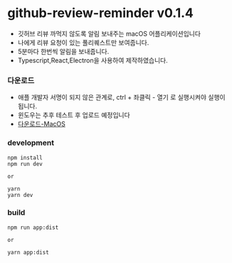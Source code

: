 # github-review-reminder v0.1.4

-   깃허브 리뷰 까먹지 않도록 알림 보내주는 macOS 어플리케이션입니다<br>
-   나에게 리뷰 요청이 있는 풀리퀘스트만 보여줍니다.<br>
-   5분마다 한번씩 알림을 보내줍니다.
-   Typescript,React,Electron을 사용하여 제작하였습니다.

### 다운로드

-   애플 개발자 서명이 되지 않은 관계로, ctrl + 좌클릭 - 열기 로 실행시켜야 실행이 됩니다.
-   윈도우는 추후 테스트 후 업로드 예정입니다
-   [다운로드-MacOS]

[다운로드-macos]: https://drive.google.com/file/d/1FX42fmCb7jqs-BVINhHjNsF2adDH5ejE/view?usp=sharing

### development

```
npm install
npm run dev

or

yarn
yarn dev
```

### build

```
npm run app:dist

or

yarn app:dist
```
